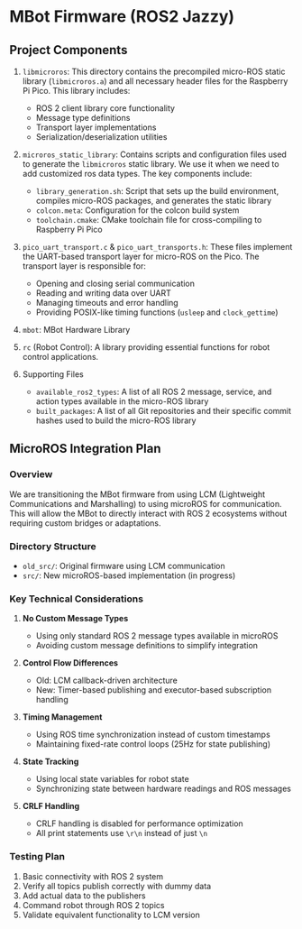# MBot Firmware (ROS2 Jazzy)
## Project Components

1. `libmicroros`: This directory contains the precompiled micro-ROS static library (`libmicroros.a`) and all necessary header files for the Raspberry Pi Pico. This library includes:
    - ROS 2 client library core functionality
    - Message type definitions
    - Transport layer implementations
    - Serialization/deserialization utilities
2. `microros_static_library`: Contains scripts and configuration files used to generate the `libmicroros` static library. We use it when we need to add customized ros data types. The key components include:
    - `library_generation.sh`: Script that sets up the build environment, compiles micro-ROS packages, and generates the static library
    - `colcon.meta`: Configuration for the colcon build system
    - `toolchain.cmake`: CMake toolchain file for cross-compiling to Raspberry Pi Pico

3. `pico_uart_transport.c` & `pico_uart_transports.h`: These files implement the UART-based transport layer for micro-ROS on the Pico. The transport layer is responsible for:
    - Opening and closing serial communication
    - Reading and writing data over UART
    - Managing timeouts and error handling
    - Providing POSIX-like timing functions (`usleep` and `clock_gettime`)

4. `mbot`: MBot Hardware Library
5. `rc` (Robot Control): A library providing essential functions for robot control applications.
6. Supporting Files
    - `available_ros2_types`: A list of all ROS 2 message, service, and action types available in the micro-ROS library
    - `built_packages`: A list of all Git repositories and their specific commit hashes used to build the micro-ROS library


## MicroROS Integration Plan

### Overview
We are transitioning the MBot firmware from using LCM (Lightweight Communications and Marshalling) to using microROS for communication. This will allow the MBot to directly interact with ROS 2 ecosystems without requiring custom bridges or adaptations.

### Directory Structure
- `old_src/`: Original firmware using LCM communication
- `src/`: New microROS-based implementation (in progress)

### Key Technical Considerations
1. **No Custom Message Types**
   - Using only standard ROS 2 message types available in microROS
   - Avoiding custom message definitions to simplify integration

2. **Control Flow Differences**
   - Old: LCM callback-driven architecture
   - New: Timer-based publishing and executor-based subscription handling

3. **Timing Management**
   - Using ROS time synchronization instead of custom timestamps
   - Maintaining fixed-rate control loops (25Hz for state publishing)

4. **State Tracking**
   - Using local state variables for robot state
   - Synchronizing state between hardware readings and ROS messages

5. **CRLF Handling**
   - CRLF handling is disabled for performance optimization
   - All print statements use `\r\n` instead of just `\n`

### Testing Plan
1. Basic connectivity with ROS 2 system
2. Verify all topics publish correctly with dummy data
3. Add actual data to the publishers
3. Command robot through ROS 2 topics
4. Validate equivalent functionality to LCM version